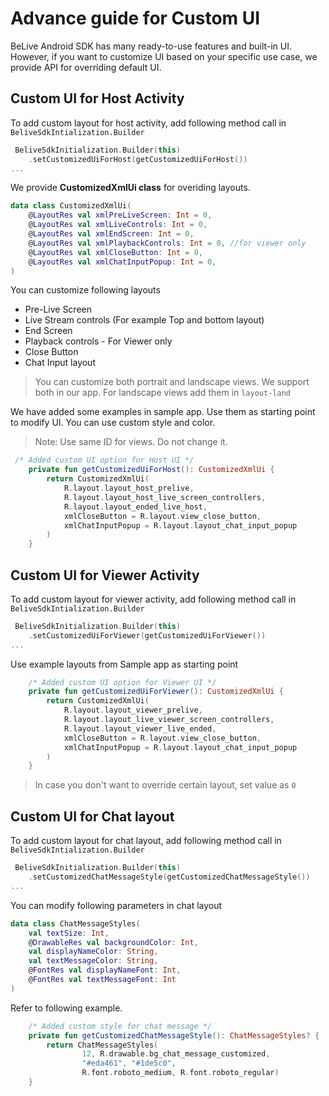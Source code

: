 # Advance guide for Custom UI

BeLive Android SDK has many ready-to-use features and built-in UI. However, if you want to customize UI based on your specific use case, we provide API for overriding default UI.

## Custom UI for Host Activity 

To add custom layout for host activity, add following method call in `BeliveSdkIntialization.Builder`

```kotlin
 BeliveSdkInitialization.Builder(this)
    .setCustomizedUiForHost(getCustomizedUiForHost())
...

```

We provide **CustomizedXmlUi class** for overiding layouts.

```kotlin
data class CustomizedXmlUi(
    @LayoutRes val xmlPreLiveScreen: Int = 0,
    @LayoutRes val xmlLiveControls: Int = 0,
    @LayoutRes val xmlEndScreen: Int = 0,
    @LayoutRes val xmlPlaybackControls: Int = 0, //for viewer only
    @LayoutRes val xmlCloseButton: Int = 0,
    @LayoutRes val xmlChatInputPopup: Int = 0,
)

```

You can customize following layouts 

- Pre-Live Screen
- Live Stream controls (For example Top and bottom layout)
- End Screen 
- Playback controls - For Viewer only
- Close Button
- Chat Input layout

> You can customize both portrait and landscape views. We support both in our app. For landscape views add them in `layout-land`

We have added some examples in sample app. Use them as starting point to modify UI. You can use custom style and color.

> Note: Use same ID for views. Do not change it. 

```kotlin
 /* Added custom UI option for Host UI */
    private fun getCustomizedUiForHost(): CustomizedXmlUi {
        return CustomizedXmlUi(
            R.layout.layout_host_prelive,
            R.layout.layout_host_live_screen_controllers,
            R.layout.layout_ended_live_host,
            xmlCloseButton = R.layout.view_close_button,
            xmlChatInputPopup = R.layout.layout_chat_input_popup
        )
    }
```

## Custom UI for Viewer Activity 

To add custom layout for viewer activity, add following method call in `BeliveSdkIntialization.Builder`

```kotlin
 BeliveSdkInitialization.Builder(this)
    .setCustomizedUiForViewer(getCustomizedUiForViewer())
...

```
Use example layouts from Sample app as starting point

```kotlin
    /* Added custom UI option for Viewer UI */
    private fun getCustomizedUiForViewer(): CustomizedXmlUi {
        return CustomizedXmlUi(
            R.layout.layout_viewer_prelive,
            R.layout.layout_live_viewer_screen_controllers,
            R.layout.layout_viewer_live_ended,
            xmlCloseButton = R.layout.view_close_button,
            xmlChatInputPopup = R.layout.layout_chat_input_popup
        )
    }
```

> In case you don't want to override certain layout, set value as `0`

## Custom UI for Chat layout

To add custom layout for chat layout, add following method call in `BeliveSdkIntialization.Builder`

```kotlin
 BeliveSdkInitialization.Builder(this)
    .setCustomizedChatMessageStyle(getCustomizedChatMessageStyle())
...

```
You can modify following parameters in chat layout 

```kotlin
data class ChatMessageStyles(
    val textSize: Int,
    @DrawableRes val backgroundColor: Int,
    val displayNameColor: String,
    val textMessageColor: String,
    @FontRes val displayNameFont: Int,
    @FontRes val textMessageFont: Int
)
```

Refer to following example.

```kotlin
    /* Added custom style for chat message */
    private fun getCustomizedChatMessageStyle(): ChatMessageStyles? {
        return ChatMessageStyles(
                12, R.drawable.bg_chat_message_customized,
                "#eda461", "#1de5c0",
                R.font.roboto_medium, R.font.roboto_regular)
    }
```